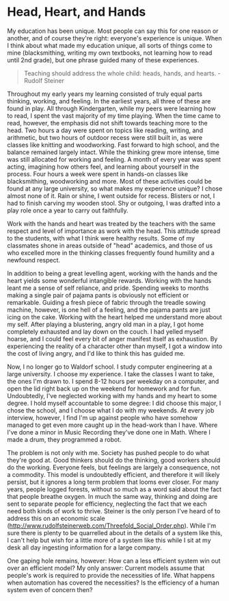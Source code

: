 Head, Heart, and Hands
================================================================================

My education has been unique.  Most people can say this for one reason or another, and of course they're right: everyone's experience is unique.  When I think about what made my education unique, all sorts of things come to mine (blacksmithing, writing my own textbooks, not learning how to read until 2nd grade), but one phrase guided many of these experiences.

> Teaching should address the whole child: heads, hands, and hearts. - Rudolf Steiner

Throughout my early years my learning consisted of truly equal parts thinking, working, and feeling. In the earliest years, all three of these are found in play.  All through Kindergarten, while my peers were learning how to read, I spent the vast majority of my time playing.  When the time came to read, however, the emphasis did not shift towards teaching more to the head.  Two hours a day were spent on topics like reading, writing, and arithmetic, but two hours of outdoor recess were still built in, as were classes like knitting and woodworking.  Fast forward to high school, and the balance remained largely intact.  While the thinking grew more intense, time was still allocated for working and feeling.  A month of every year was spent acting, imagining how others feel, and learning about yourself in the process.  Four hours a week were spent in hands-on classes like blacksmithing, woodworking and more.  Most of these activities could be found at any large university, so what makes my experience unique? I chose almost none of it.  Rain or shine, I went outside for recess.  Blisters or not, I had to finish carving my wooden stool.  Shy or outgoing, I was drafted into a play role once a year to carry out faithfully.  

Work with the hands and heart was treated by the teachers with the same respect and level of importance as work with the head. This attitude spread to the students, with what I think were healthy results.  Some of my classmates shone in areas outside of "head" academics, and those of us who excelled more in the thinking classes frequently found humility and a newfound respect.

In addition to being a great levelling agent, working with the hands and the heart yields some wonderful intangible rewards.  Working with the hands leant me a sense of self reliance, and pride.  Spending weeks to months making a single pair of pajama pants is obviously not efficient or remarkable.  Guiding a fresh piece of fabric through the treadle sowing machine, however, is one hell of a feeling, and the pajama pants are just icing on the cake.  Working with the heart helped me understand more about my self.  After playing a blustering, angry old man in a play, I got home completely exhausted and lay down on the couch.  I had yelled myself hoarse, and I could feel every bit of anger manifest itself as exhaustion.  By experiencing the reality of a character other than myself, I got a window into the cost of living angry, and I'd like to think this has guided me.

Now, I no longer go to Waldorf school.  I study computer engineering at a large university.  I choose my experience.  I take the classes I want to take, the ones I'm drawn to.  I spend 8-12 hours per weekday on a computer, and open the lid right back up on the weekend for homework and for fun.  Undoubtedly, I've neglected working with my hands and my heart to some degree.  I hold myself accountable to some degree: I did choose this major, I chose the school, and I choose what I do with my weekends.  At every job interview, however, I find I'm up against people who have somehow managed to get even more caught up in the head-work than I have.  Where I've done a minor in Music Recording they've done one in Math. Where I made a drum, they programmed a robot.

The problem is not only with me.  Society has pushed people to do what they're good at.  Good thinkers should do the thinking, good workers should do the working.  Everyone feels, but feelings are largely a consequence, not a commodity.  This model is undoubtedly efficient, and therefore it will likely persist, but it ignores a long term problem that looms ever closer.  For many years, people logged forests, without so much as a word said about the fact that people breathe oxygen.  In much the same way, thinking and doing are sent to separate people for efficiency, neglecting the fact that we each need both kinds of work to thrive.  Steiner is the only person I've heard of to address this on an economic scale (http://www.rudolfsteinerweb.com/Threefold_Social_Order.php).  While I'm sure there is plenty to be quarrelled about in the details of a system like this, I can't help but wish for a little more of a system like this while I sit at my desk all day ingesting information for a large company.  

One gaping hole remains, however: How can a less efficient system win out over an efficient model?  My only answer: Current models assume that people's work is required to provide the necessities of life.  What happens when automation has covered the necessities?  Is the efficiency of a human system even of concern then?


